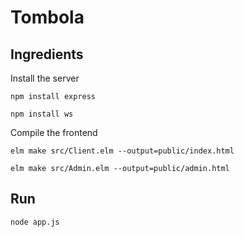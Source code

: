 # Tombola

## Ingredients

Install the server

```
npm install express
```

```
npm install ws
```

Compile the frontend

```
elm make src/Client.elm --output=public/index.html
```

```
elm make src/Admin.elm --output=public/admin.html
```

## Run

```
node app.js
```
